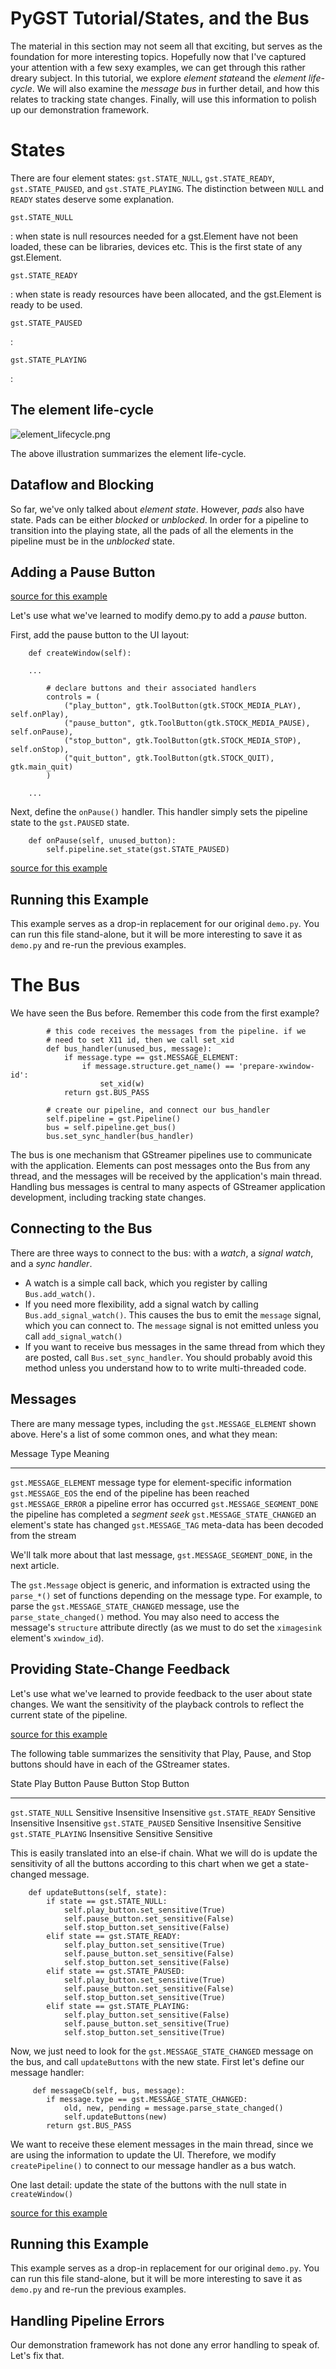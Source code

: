 # PyGST Tutorial/States, and the Bus

The material in this section may not seem all that exciting, but serves
as the foundation for more interesting topics. Hopefully now that I've
captured your attention with a few sexy examples, we can get through
this rather dreary subject. In this tutorial, we explore *element
state*and the *element life-cycle*. We will also examine the *message
bus* in further detail, and how this relates to tracking state changes.
Finally, will use this information to polish up our demonstration
framework.

# States

There are four element states: `gst.STATE_NULL`, `gst.STATE_READY`,
`gst.STATE_PAUSED`, and `gst.STATE_PLAYING`. The distinction between
`NULL` and `READY` states deserve some explanation.

`gst.STATE_NULL`

:   when state is null resources needed for a gst.Element have not been
    loaded, these can be libraries, devices etc. This is the first state
    of any gst.Element.

`gst.STATE_READY`

:   when state is ready resources have been allocated, and the
    gst.Element is ready to be used.

`gst.STATE_PAUSED`

:

`gst.STATE_PLAYING`

:

## The element life-cycle

![](element_lifecycle.png "element_lifecycle.png")

The above illustration summarizes the element life-cycle.

## Dataflow and Blocking

So far, we've only talked about *element state*. However, *pads* also
have state. Pads can be either *blocked* or *unblocked*. In order for a
pipeline to transition into the playing state, all the pads of all the
elements in the pipeline must be in the *unblocked* state.

## Adding a Pause Button

[source for this example](enhanced_demo.py.md)

Let's use what we've learned to modify demo.py to add a *pause* button.

First, add the pause button to the UI layout:

        def createWindow(self):

        ...

            # declare buttons and their associated handlers
            controls = (
                ("play_button", gtk.ToolButton(gtk.STOCK_MEDIA_PLAY), self.onPlay),
                ("pause_button", gtk.ToolButton(gtk.STOCK_MEDIA_PAUSE), self.onPause),
                ("stop_button", gtk.ToolButton(gtk.STOCK_MEDIA_STOP), self.onStop),
                ("quit_button", gtk.ToolButton(gtk.STOCK_QUIT), gtk.main_quit)
            )

        ...

Next, define the `onPause()` handler. This handler simply sets the
pipeline state to the `gst.PAUSED` state.

        def onPause(self, unused_button):
            self.pipeline.set_state(gst.STATE_PAUSED)

[source for this example](enhanced_demo.py.md)

## Running this Example

This example serves as a drop-in replacement for our original `demo.py`.
You can run this file stand-alone, but it will be more interesting to
save it as `demo.py` and re-run the previous examples.

# The Bus

We have seen the Bus before. Remember this code from the first example?

            # this code receives the messages from the pipeline. if we
            # need to set X11 id, then we call set_xid
            def bus_handler(unused_bus, message):
                if message.type == gst.MESSAGE_ELEMENT:
                    if message.structure.get_name() == 'prepare-xwindow-id':
                        set_xid(w)
                return gst.BUS_PASS

            # create our pipeline, and connect our bus_handler
            self.pipeline = gst.Pipeline()
            bus = self.pipeline.get_bus()
            bus.set_sync_handler(bus_handler)

The bus is one mechanism that GStreamer pipelines use to communicate
with the application. Elements can post messages onto the Bus from any
thread, and the messages will be received by the application's main
thread. Handling bus messages is central to many aspects of GStreamer
application development, including tracking state changes.

## Connecting to the Bus

There are three ways to connect to the bus: with a *watch*, a *signal
watch*, and a *sync handler*.

-   A watch is a simple call back, which you register by calling
    `Bus.add_watch()`.
-   If you need more flexibility, add a signal watch by calling
    `Bus.add_signal_watch()`. This causes the bus to emit the `message`
    signal, which you can connect to. The `message` signal is not
    emitted unless you call `add_signal_watch()`
-   If you want to receive bus messages in the same thread from which
    they are posted, call `Bus.set_sync_handler`. You should probably
    avoid this method unless you understand how to to write
    multi-threaded code.

## Messages

There are many message types, including the `gst.MESSAGE_ELEMENT` shown
above. Here's a list of some common ones, and what they mean:

  Message Type                  Meaning
  ----------------------------- -----------------------------------------------
  `gst.MESSAGE_ELEMENT`         message type for element-specific information
  `gst.MESSAGE_EOS`             the end of the pipeline has been reached
  `gst.MESSAGE_ERROR`           a pipeline error has occurred
  `gst.MESSAGE_SEGMENT_DONE`    the pipeline has completed a *segment seek*
  `gst.MESSAGE_STATE_CHANGED`   an element's state has changed
  `gst.MESSAGE_TAG`             meta-data has been decoded from the stream

We'll talk more about that last message, `gst.MESSAGE_SEGMENT_DONE`, in
the next article.

The `gst.Message` object is generic, and information is extracted using
the `parse_*()` set of functions depending on the message type. For
example, to parse the `gst.MESSAGE_STATE_CHANGED` message, use the
`parse_state_changed()` method. You may also need to access the
message's `structure` attribute directly (as we must to do set the
`ximagesink` element's `xwindow_id`).

## Providing State-Change Feedback

Let's use what we've learned to provide feedback to the user about state
changes. We want the sensitivity of the playback controls to reflect the
current state of the pipeline.

[source for this example](enhanced_demo.py.md)

The following table summarizes the sensitivity that Play, Pause, and
Stop buttons should have in each of the GStreamer states.

  State                 Play Button   Pause Button   Stop Button
  --------------------- ------------- -------------- -------------
  `gst.STATE_NULL`      Sensitive     Insensitive    Insensitive
  `gst.STATE_READY`     Sensitive     Insensitive    Insensitive
  `gst.STATE_PAUSED`    Sensitive     Insensitive    Sensitive
  `gst.STATE_PLAYING`   Insensitive   Sensitive      Sensitive

This is easily translated into an else-if chain. What we will do is
update the sensitivity of all the buttons according to this chart when
we get a state-changed message.

        def updateButtons(self, state):
            if state == gst.STATE_NULL:
                self.play_button.set_sensitive(True)
                self.pause_button.set_sensitive(False)
                self.stop_button.set_sensitive(False)
            elif state == gst.STATE_READY:
                self.play_button.set_sensitive(True)
                self.pause_button.set_sensitive(False)
                self.stop_button.set_sensitive(False)
            elif state == gst.STATE_PAUSED:
                self.play_button.set_sensitive(True)
                self.pause_button.set_sensitive(False)
                self.stop_button.set_sensitive(True)
            elif state == gst.STATE_PLAYING:
                self.play_button.set_sensitive(False)
                self.pause_button.set_sensitive(True)
                self.stop_button.set_sensitive(True)

Now, we just need to look for the `gst.MESSAGE_STATE_CHANGED` message on
the bus, and call `updateButtons` with the new state. First let's define
our message handler:

         def messageCb(self, bus, message):
            if message.type == gst.MESSAGE_STATE_CHANGED:
                old, new, pending = message.parse_state_changed()
                self.updateButtons(new)
            return gst.BUS_PASS

We want to receive these element messages in the main thread, since we
are using the information to update the UI. Therefore, we modify
`createPipeline()` to connect to our message handler as a bus watch.

One last detail: update the state of the buttons with the null state in
`createWindow()`

[source for this example](enhanced_demo.py.md)

## Running this Example

This example serves as a drop-in replacement for our original `demo.py`.
You can run this file stand-alone, but it will be more interesting to
save it as `demo.py` and re-run the previous examples.

## Handling Pipeline Errors

Our demonstration framework has not done any error handling to speak of.
Let's fix that.
